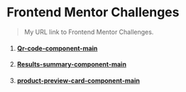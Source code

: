 # Frontend Mentor Challenges

> My URL link to Frontend Mentor Challenges.

1. #### [Qr-code-component-main](https://hyeo151.github.io/Frontend-mentor-projects/1_qr-code-component-main/)
2. #### [Results-summary-component-main](https://hyeo151.github.io/Frontend-mentor-projects/2_results-summary-component-main/)
2. #### [product-preview-card-component-main](https://hyeo151.github.io/Frontend-mentor-projects/3_product-preview-card-component-main/)